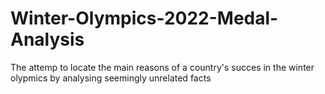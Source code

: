 # Winter-Olympics-2022-Medal-Analysis
The attemp to locate the main reasons of a country's succes in the winter olypmics by analysing seemingly unrelated facts
